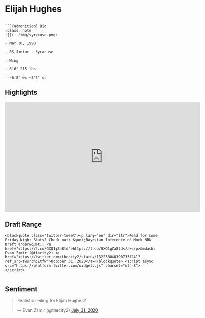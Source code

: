 Elijah Hughes
===
```{image} ../img/elijah_hughes.jpg
```

```{margin}
```{admonition} Bio
:class: note
![](../img/syracuse.png)

- Mar 10, 1998

- RS Junior - Syracuse

- Wing

- 6'6" 215 lbs

- ~6'8" ws ~8'5" sr
```

## Highlights
<iframe width="640" height="360" src="https://www.youtube.com/embed/yPLP7SwObsg" frameborder="0" allow="accelerometer; autoplay; encrypted-media; gyroscope; picture-in-picture" allowfullscreen></iframe>

## Draft Range
```{margin}
<blockquote class="twitter-tweet"><p lang="en" dir="ltr">Read for some Friday Night Stats? Check out: &quot;Bayesian Inference of Mock NBA Draft Order&quot;. <a href="https://t.co/GXQ1gZa8td">https://t.co/GXQ1gZa8td</a></p>&mdash; Evan Zamir (@thecity2) <a href="https://twitter.com/thecity2/status/1322380403907338241?ref_src=twsrc%5Etfw">October 31, 2020</a></blockquote> <script async src="https://platform.twitter.com/widgets.js" charset="utf-8"></script>
```

```{image} ../plrange/elijah_hughes.png
```

## Sentiment

<blockquote class="twitter-tweet"><p lang="en" dir="ltr">Realistic ceiling for Elijah Hughes?</p>&mdash; Evan Zamir (@thecity2) <a href="https://twitter.com/thecity2/status/1289217622161022978?ref_src=twsrc%5Etfw">July 31, 2020</a></blockquote> <script async src="https://platform.twitter.com/widgets.js" charset="utf-8"></script>